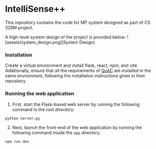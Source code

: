# IntelliSense++

This repository contains the code for MP system designed as part of CS 329M project. 

A high-level system design of the project is provided below:
![assets/system_design.png](System Design)

### Installation

Create a virtual environment and install flask, react, npm, and vite. Additionally, ensure that all the requirements of [QuAC](https://github.com/jifengwu2k/quac) are installed in the same environment, following the installation instructions given in their repository.

### Running the web application

1. First, start the Flask-based web server by running the following command in the root directory:
```
python server.py
```

2. Next, launch the front-end of the web application by running the following command inside the `app` directory: 
```
npm run dev
```



